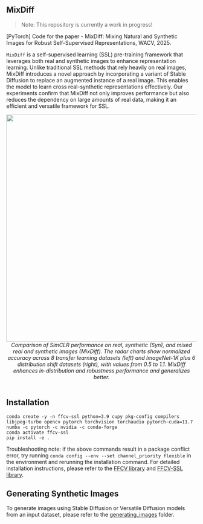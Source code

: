 ## MixDiff

> Note: This repository is currently a work in progress!

[PyTorch] Code for the paper - MixDiff: Mixing Natural and Synthetic Images for Robust Self-Supervised Representations, WACV, 2025.

`MixDiff` is a self-supervised learning (SSL) pre-training framework that leverages both real and synthetic images to enhance representation learning. Unlike traditional SSL methods that rely heavily on real images, MixDiff introduces a novel approach by incorporating a variant of Stable Diffusion to replace an augmented instance of a real image. This enables the model to learn cross real-synthetic representations effectively. Our experiments confirm that MixDiff not only improves performance but also reduces the dependency on large amounts of real data, making it an efficient and versatile framework for SSL.


<div align="center">
<img src="http://drive.google.com/uc?export=view&id=1WODFQ4ODPxfP1cZXMa4YdcRo84R8edAS" width="600">
</br>
<em>Comparison of SimCLR performance on real, synthetic (Syn), and mixed real and synthetic images (MixDiff). The radar charts show normalized accuracy across 8 transfer learning datasets (left) and ImageNet-1K plus 6 distribution shift datasets (right), with values from 0.5 to 1.1. MixDiff enhances in-distribution and robustness performance and generalizes better.</em>
</div>
</br>

## Installation

```
conda create -y -n ffcv-ssl python=3.9 cupy pkg-config compilers libjpeg-turbo opencv pytorch torchvision torchaudio pytorch-cuda=11.7 numba -c pytorch -c nvidia -c conda-forge
conda activate ffcv-ssl
pip install -e .
```
Troubleshooting note: if the above commands result in a package conflict error, try running ``conda config --env --set channel_priority flexible`` in the environment and rerunning the installation command. For detailed installation instructions, please refer to the [FFCV library](https://github.com/libffcv/ffcv) and [FFCV-SSL library](https://github.com/facebookresearch/FFCV-SSL).

## Generating Synthetic Images

To generate images using Stable Diffusion or Versatile Diffusion models from an input dataset, please refer to the [generating_images](./generating_images) folder.
